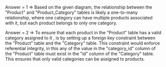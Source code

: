 
Answer = 1 => Based on the given diagram, the relationship between the "Product" and "Product_Category" tables is likely a one-to-many relationship, where one category can have multiple products  associated with it, but each product belongs to only one category.

Answer = 2 =>  To ensure that each product in the "Product" table has a valid category assigned to it ,  is by setting up a foreign key constraint between the "Product" table and the "Category" table. This constraint would enforce referential integrity, in this any of the value in the "category_id" column of the "Product" table must exist in the "id" column of the "Category" table. This ensures that only valid categories can be assigned to products.
